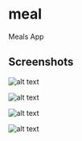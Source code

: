 # meal

Meals App

## Screenshots

![alt text](https://lh3.googleusercontent.com/pw/AM-JKLXW1sf15B5mHnTs_Vi2zXsL3iFlu1WKvBhJD_6W1KqHK2E9wLCXtVwnkEMR0sMgdjncIPNWk9ilWert3L2m1KLzdyhnKwMZOla5A9Wco2BWPejTUSZHhqki_bPXeZxsQk03jmgRGOHHqQeCdGdmwJGOhA=w437-h969-no?authuser=0)

![alt text](https://lh3.googleusercontent.com/pw/AM-JKLU4zQdbxu0XJpWKyS4ZovBHp13m8KaM2-XuTKA-0MOUKgX1AukLGtrQEwnhCE_ijgKgr_pAmmtjUasQF3pkHV_QxzPuxpYEzRabELsBSSAvQ163HVZu-65xiHaaE8K3kkWpxVeETYeK0wHjHWSrIytZMQ=w437-h969-no?authuser=0)

![alt text](https://lh3.googleusercontent.com/pw/AM-JKLXsWKD14BgONqWtAY0Bb9VMKfwznN1BddVTTB3jQ7Yawk3Yohm6DdZrq-Wukbb6-2wV8mys7lLdXHPJonR_x_Krqlj5cKnXf9A1LCbDER8TRvzymFsA63GSITUAgmkh7YLui0BG9VNlFA3aad34-0303g=w437-h969-no?authuser=0)

![alt text](https://lh3.googleusercontent.com/pw/AM-JKLWt4c95ASjfq-EGgopaTpQiYd7ZaWN6LUts6X7SBRvGmwRSeVBu3pguRlqI1XpfWfIAhQybtuPjsx4xkl-dNuuL1uQ1TPLJJbcUyCYqNkMc165z6DFnf0yp5fjjMcqFUA5e5bX3_Cv4cCcJCVYKJYfgZA=w437-h969-no?authuser=0)
